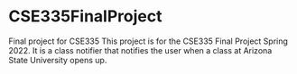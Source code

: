 # CSE335FinalProject
Final project for CSE335
This project is for the CSE335 Final Project Spring 2022. It is a class notifier that notifies the user when a class at Arizona State University opens up. 
